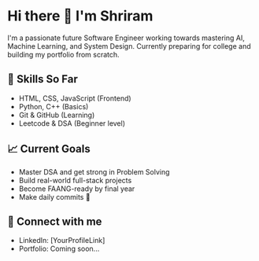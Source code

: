 # Hi there 👋 I'm Shriram

I'm a passionate future Software Engineer working towards mastering AI, Machine Learning, and System Design. Currently preparing for college and building my portfolio from scratch.

## 🚀 Skills So Far
- HTML, CSS, JavaScript (Frontend)
- Python, C++ (Basics)
- Git & GitHub (Learning)
- Leetcode & DSA (Beginner level)

## 📈 Current Goals
- Master DSA and get strong in Problem Solving
- Build real-world full-stack projects
- Become FAANG-ready by final year
- Make daily commits 💪

## 🔗 Connect with me
- LinkedIn: [YourProfileLink]
- Portfolio: Coming soon...

